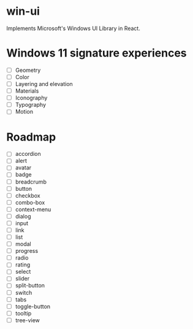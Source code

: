 # win-ui

Implements Microsoft's Windows UI Library in React.

# Windows 11 signature experiences

- [ ] Geometry
- [ ] Color
- [ ] Layering and elevation
- [ ] Materials
- [ ] Iconography
- [ ] Typography
- [ ] Motion

# Roadmap

- [ ] accordion
- [ ] alert
- [ ] avatar
- [ ] badge
- [ ] breadcrumb
- [ ] button
- [ ] checkbox
- [ ] combo-box
- [ ] context-menu
- [ ] dialog
- [ ] input
- [ ] link
- [ ] list
- [ ] modal
- [ ] progress
- [ ] radio
- [ ] rating
- [ ] select
- [ ] slider
- [ ] split-button
- [ ] switch
- [ ] tabs
- [ ] toggle-button
- [ ] tooltip
- [ ] tree-view
